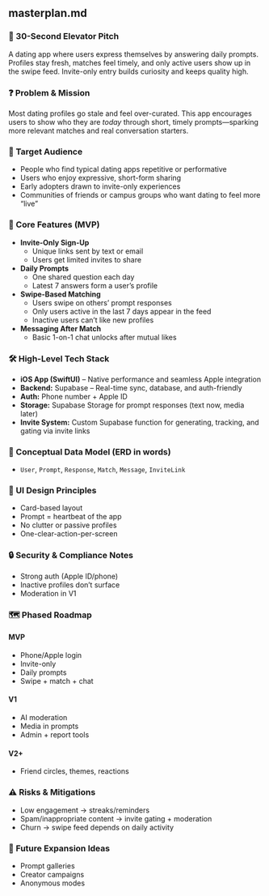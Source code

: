 ## masterplan.md

### 🚀 30-Second Elevator Pitch  
A dating app where users express themselves by answering daily prompts. Profiles stay fresh, matches feel timely, and only active users show up in the swipe feed. Invite-only entry builds curiosity and keeps quality high.

### ❓ Problem & Mission  
Most dating profiles go stale and feel over-curated. This app encourages users to show who they are *today* through short, timely prompts—sparking more relevant matches and real conversation starters.

### 🎯 Target Audience  
- People who find typical dating apps repetitive or performative  
- Users who enjoy expressive, short-form sharing  
- Early adopters drawn to invite-only experiences  
- Communities of friends or campus groups who want dating to feel more “live”  

### 🧩 Core Features (MVP)  
- **Invite-Only Sign-Up**  
  - Unique links sent by text or email  
  - Users get limited invites to share  
- **Daily Prompts**  
  - One shared question each day  
  - Latest 7 answers form a user’s profile  
- **Swipe-Based Matching**  
  - Users swipe on others’ prompt responses  
  - Only users active in the last 7 days appear in the feed  
  - Inactive users can’t like new profiles  
- **Messaging After Match**  
  - Basic 1-on-1 chat unlocks after mutual likes  

### 🛠 High-Level Tech Stack  
- **iOS App (SwiftUI)** – Native performance and seamless Apple integration  
- **Backend:** Supabase – Real-time sync, database, and auth-friendly  
- **Auth:** Phone number + Apple ID  
- **Storage:** Supabase Storage for prompt responses (text now, media later)  
- **Invite System:** Custom Supabase function for generating, tracking, and gating via invite links  

### 🧠 Conceptual Data Model (ERD in words)  
- `User`, `Prompt`, `Response`, `Match`, `Message`, `InviteLink`  

### 🧭 UI Design Principles  
- Card-based layout  
- Prompt = heartbeat of the app  
- No clutter or passive profiles  
- One-clear-action-per-screen  

### 🔒 Security & Compliance Notes  
- Strong auth (Apple ID/phone)  
- Inactive profiles don’t surface  
- Moderation in V1  

### 🗺 Phased Roadmap  
#### MVP  
- Phone/Apple login  
- Invite-only  
- Daily prompts  
- Swipe + match + chat  
#### V1  
- AI moderation  
- Media in prompts  
- Admin + report tools  
#### V2+  
- Friend circles, themes, reactions

### ⚠️ Risks & Mitigations  
- Low engagement → streaks/reminders  
- Spam/inappropriate content → invite gating + moderation  
- Churn → swipe feed depends on daily activity  

### 🌱 Future Expansion Ideas  
- Prompt galleries  
- Creator campaigns  
- Anonymous modes  
